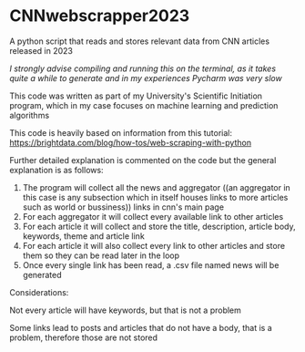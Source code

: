 # CNNwebscrapper2023
A python script that reads and stores relevant data from CNN articles released in 2023

*I strongly advise compiling and running this on the terminal, as it takes quite a while to generate and in my experiences Pycharm was very slow*

This code was written as part of my University's Scientific Initiation program, which in my case focuses on machine learning and prediction algorithms

This code is heavily based on information from this tutorial: https://brightdata.com/blog/how-tos/web-scraping-with-python

Further detailed explanation is commented on the code but the general explanation is as follows:

1. The program will collect all the news and aggregator ((an aggregator in this case is any subsection which in itself houses links to more articles such as world or bussiness)) links in cnn's main page
2. For each aggregator it will collect every available link to other articles
3. For each article it will collect and store the title, description, article body, keywords, theme and article link
4. For each article it will also collect every link to other articles and store them so they can be read later in the loop
5. Once every single link has been read, a .csv file named news will be generated

Considerations:

Not every article will have keywords, but that is not a problem

Some links lead to posts and articles that do not have a body, that is a problem, therefore those are not stored
